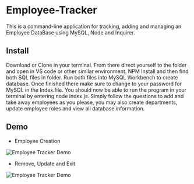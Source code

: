 # Employee-Tracker

This is a command-line application for tracking, adding and managing an Employee DataBase using MySQL, Node and Inquirer.

## Install

Download or Clone in your terminal. From there direct yourself to the folder and open in VS code or other similar environment. NPM Install and then find both SQL files in folder. Run both files into MySQL Workbench to create database. Once finished there make sure to change to your password for MySQL in the Index.file. You should now be able to run the program in your terminal by entering node index.js. Simply follow the questions to add and take away employees as you please, you may also create departments, update employee roles and view all database information.

## Demo

- Employee Creation

![Employee Tracker Demo](./Images/EmpTrackIntro.gif)

- Remove, Update and Exit

![Employee Tracker Demo](./Images/EmpTrackEnd.gif)
